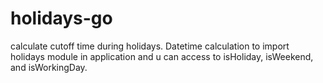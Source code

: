 # holidays-go
calculate cutoff time during holidays. Datetime calculation
to import holidays module in application and u can access to isHoliday, isWeekend, and isWorkingDay. 
